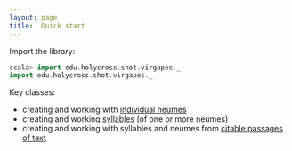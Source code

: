 ```yaml
---
layout: page
title:  Quick start
---
```



Import the library:


```scala
scala> import edu.holycross.shot.virgapes._
import edu.holycross.shot.virgapes._
```


Key classes:


-  creating and working with [individual neumes](neumes)
-  creating and working [syllables](syllables) (of one or more neumes)
-  creating and working with syllables and neumes from [citable passages of text](passages)
